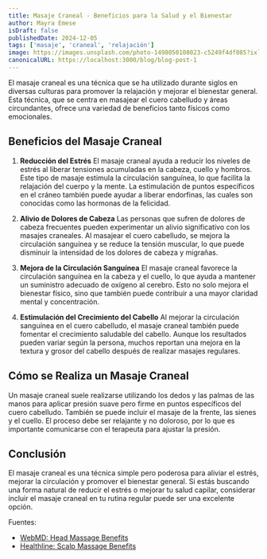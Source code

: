 ```yaml
---
title: Masaje Craneal - Beneficios para la Salud y el Bienestar
author: Mayra Emese
isDraft: false
publishedDate: 2024-12-05
tags: ['masaje', 'craneal', 'relajación']
image: https://images.unsplash.com/photo-1498050108023-c5249f4df085?ixlib=rb-4.0.3&ixid=MnwxMjA3fDB8MHxwaG90by1wYWdlfHx8fGVufDB8fHx8&auto=format&fit=crop&w=1472&q=80
canonicalURL: https://localhost:3000/blog/blog-post-1
---
```


El masaje craneal es una técnica que se ha utilizado durante siglos en diversas culturas para promover la relajación y mejorar el bienestar general. Esta técnica, que se centra en masajear el cuero cabelludo y áreas circundantes, ofrece una variedad de beneficios tanto físicos como emocionales.

## Beneficios del Masaje Craneal

1. **Reducción del Estrés**
   El masaje craneal ayuda a reducir los niveles de estrés al liberar tensiones acumuladas en la cabeza, cuello y hombros. Este tipo de masaje estimula la circulación sanguínea, lo que facilita la relajación del cuerpo y la mente. La estimulación de puntos específicos en el cráneo también puede ayudar a liberar endorfinas, las cuales son conocidas como las hormonas de la felicidad.

2. **Alivio de Dolores de Cabeza**
   Las personas que sufren de dolores de cabeza frecuentes pueden experimentar un alivio significativo con los masajes craneales. Al masajear el cuero cabelludo, se mejora la circulación sanguínea y se reduce la tensión muscular, lo que puede disminuir la intensidad de los dolores de cabeza y migrañas.

3. **Mejora de la Circulación Sanguínea**
   El masaje craneal favorece la circulación sanguínea en la cabeza y el cuello, lo que ayuda a mantener un suministro adecuado de oxígeno al cerebro. Esto no solo mejora el bienestar físico, sino que también puede contribuir a una mayor claridad mental y concentración.

4. **Estimulación del Crecimiento del Cabello**
   Al mejorar la circulación sanguínea en el cuero cabelludo, el masaje craneal también puede fomentar el crecimiento saludable del cabello. Aunque los resultados pueden variar según la persona, muchos reportan una mejora en la textura y grosor del cabello después de realizar masajes regulares.

## Cómo se Realiza un Masaje Craneal

Un masaje craneal suele realizarse utilizando los dedos y las palmas de las manos para aplicar presión suave pero firme en puntos específicos del cuero cabelludo. También se puede incluir el masaje de la frente, las sienes y el cuello. El proceso debe ser relajante y no doloroso, por lo que es importante comunicarse con el terapeuta para ajustar la presión.

## Conclusión

El masaje craneal es una técnica simple pero poderosa para aliviar el estrés, mejorar la circulación y promover el bienestar general. Si estás buscando una forma natural de reducir el estrés o mejorar tu salud capilar, considerar incluir el masaje craneal en tu rutina regular puede ser una excelente opción.

Fuentes:

- [WebMD: Head Massage Benefits](https://www.webmd.com)
- [Healthline: Scalp Massage Benefits](https://www.healthline.com)

